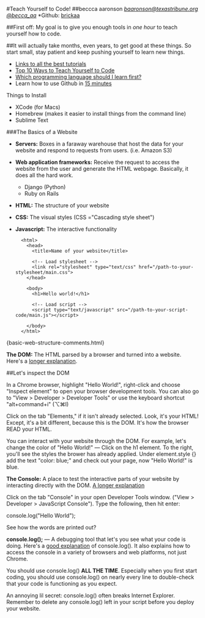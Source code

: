 
#Teach Yourself to Code!
##beccca aaronson
*[baaronson@texastribune.org](http://mailto:baaronson@texastribune.org)*
*[@becca_aa](https://twitter.com/becca_aa)*
*Github: [brickaa](https://github.com/brickaa)


##First off: My goal is to give you enough tools in *one hour* to teach yourself how to code. 

##It will actually take months, even years, to get good at these things. So start small, stay patient and keep pushing yourself to learn new things.



+ [Links to all the best tutorials](http://teachyourselftocode.com/)
+ [Top 10 Ways to Teach Yourself to Code](http://lifehacker.com/top-10-ways-to-teach-yourself-to-code-1684250889)
+ [Which programming language should I learn first?](http://lifehacker.com/which-programming-language-should-i-learn-first-1477153665)
+ Learn how to use Github in [15 minutes](https://try.github.io/levels/1/challenges/1)


Things to Install
+ XCode (for Macs)
+ Homebrew (makes it easier to install things from the command line)
+ Sublime Text


###The Basics of a Website
+ **Servers:** Boxes in a faraway warehouse that host the data for your website and respond to requests from users. (i.e. Amazon S3)
+ **Web application frameworks:** Receive the request to access the website from the user and generate the HTML webpage. Basically, it does all the hard work.
    + Django (Python)
    + Ruby on Rails
+ **HTML:** The structure of your website
+ **CSS:** The visual styles (CSS ="Cascading style sheet")
+ **Javascript:** The interactive functionality

    <!DOCTYPE html>
        <html>
          <head>
            <title>Name of your website</title>
    
            <!-- Load stylesheet -->
            <link rel="stylesheet" type="text/css" href="/path-to-your-stylesheet/main.css">
          </head>
    
          <body>
            <h1>Hello world!</h1>
    
            <!-- Load script -->
            <script type="text/javascript" src="/path-to-your-script-code/main.js"></script>
    
          </body>
        </html>  

{basic-web-structure-comments.html}

**The DOM:** The HTML parsed by a browser and turned into a website. Here's a [longer explanation](https://css-tricks.com/dom/).

##Let's inspect the DOM

In a Chrome browser, highlight "Hello World!", right-click and choose "Inspect element" to open your browser development tools.
You can also go to "View > Developer > Developer Tools" or use the keyboard shortcut "alt+command+i" (⌥⌘I)

Click on the tab "Elements," if it isn't already selected. Look, it's your HTML! Except, it's a bit different, because this is the DOM. It's how the browser READ your HTML. 

You can interact with your website through the DOM. For example, let's change the color of "Hello World!" &mdash; Click on the h1 element. To the right, you'll see the styles the brower has already applied. Under element.style {} add the text "color: blue;" and check out your page, now "Hello World!" is blue.

**The Console:** A place to test the interactive parts of your website by interacting directly with the DOM. [A longer explanation](https://developer.chrome.com/devtools/docs/console)

Click on the tab "Console" in your open Developer Tools window. ("View > Developer > JavaScript Console"). Type the following, then hit enter:

  console.log("Hello World");

See how the words are printed out? 

**console.log();** &mdash; A debugging tool that let's you see what your code is doing. Here's a [good explanation](http://stackoverflow.com/questions/4539253/what-is-console-log) of console.log(). It also explains how to access the console in a variety of browsers and web platforms, not just Chrome.

You should use console.log() **ALL THE TIME**. Especially when you first start coding, you should use console.log() on nearly every line to double-check that your code is functioning as you expect. 

An annoying lil secret: console.log() often breaks Internet Explorer. Remember to delete any console.log() left in your script before you deploy your website.
